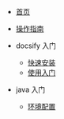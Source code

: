 <!-- docs/_sidebar.md -->

* [首页](/)
* [操作指南](guide)


* docsify 入门
    * [快速安装](guide/install/)
    * [使用入门](guide/use/)

* java 入门
    * [环境配置]()

